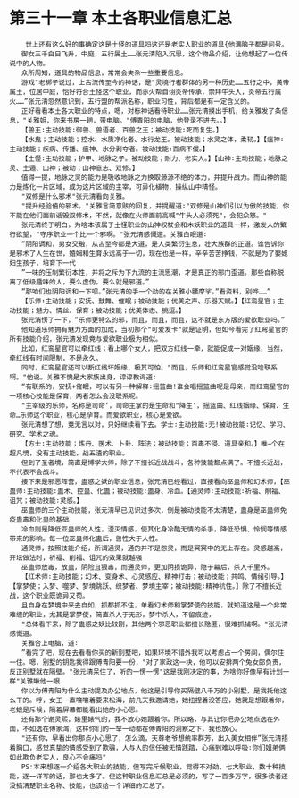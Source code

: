 # 第三十一章 本土各职业信息汇总
        世上还有这么好的事确定这是土怪的道具吗这还是老实人职业的道具{他满脑子都是问号。
       御女三千白日飞升，中庭，五行属土……张元清陷入沉思，这个物品介绍，让他想起了一位传说中的人物。
       众所周知，道具的物品信息，常常会夹杂一些重要信息。
       游戏"老梆子说过，上古流传至今的神话，是"灵境行者群体的另一种历史……五行之中，黄帝属土，位居中庭，恰好符合土怪这个职业，而赤火帮自诩炎帝传承，崇拜牛头人，炎帝五行属火……”张元清忽然意识到，五行盟的帮派名称，职业习性，背后都是有一定含义的。
       正好看看本土各大职业的特点，嗯，对标神话看待职业……张元清摸出手机，给关雅发了条信息，"关雅姐，你来书房一趟，带电脑。"傅青阳的电脑，他登录不进去。。】
       【兽王∶主动技能∶御兽、兽语者、百兽之王；被动技能∶死而复生。】
       【水鬼；主动技能；控水、水质净化者、水行龙王。被动技能；水灵之体，柔韧。】【瘟神∶主动技能；疾病、传播、瘟神、水分剥夺者。被动技能∶百病不侵。】
       【土怪∶主动技能；护甲、地脉之子。被动技能；耐力、老实人。】【山神∶主动技能；地脉之灵、土遁、山神；被动；山神意志、双修。】
       值得一提，地脉之灵的能力是吸收地脉之力换取源源不绝的体力，并提升战力。而山神的能力是炼化一片区域，成为这片区域的主宰，可异化植物，操纵山中精怪。
       "双修是什么邪术"张元清看向关雅。
       "提升经验值的邪术。"关雅言简意赅的回复，并提醒道∶"双修是山神们引以为傲的技能，你不能在他们面前诋毁双修术，不然，就像在火师面前高喊"牛头人必须死"，会犯众怒。"
       张元清终于明白，为啥本该属于土怪职业的山神权杖会和木妖职业的道具一样，激发人的繁行欲望，"守序职业一个比一个邪啊。"张元清感慨道。关雅白眼道∶
       “阴阳调和，男女交融，从古至今都是大道，是人类繁衍生息，壮大族群的正道。谁告诉你是邪术了人生在世，婚姻和生育永远高于一切，现在也是一样，辛辛苦苦挣钱，不就是为了娶媳妇生孩子，培育下一代
       ”一味的压制繁衍本性，并将之斥为下九流的主流思潮，才是真正的邪门歪道。那些自称脱离了低级趣味的人，要么虚伪，要么就是邪道。”
       ”那咱们也阴阳调和一下呗。”张元清的手一个劲的在关雅小腰摩挲。”看资料，别哗……”
       【乐师∶主动技能；安抚、鼓舞、催眠；被动技能；优美之声、乐器天赋。】【红鸾星官；主动技能；魅力、情丝、保育；被动技能；优美体态、挑逗。】
       张元清愣了一下，“乐师更特么的邪，而且，而且，而且，这不就是东方版的爱欲职业吗。”
       他知道乐师拥有魅力方面的加成，当初那个"可爱发卡"就是证明，但如今看完了红弯星官的所有技能介绍，张元清发现竟与爱欲职业极为相似。
       比如，红鸾星官可以牵红线；看上哪个女人，把双方红线一牵，就能促成一对姻缘，当然，牵红线有时间限制，不是永久。
       同时，红鸾星官还可以断红线坏姻缘，极其可怕。"而且，乐师和红鸾星官感觉没啥联系啊。"他说。关雅不愧是大家族出身，谆谆教诲道∶
       “有联系的，安抚+催眠，可以有另一种解释∶摇篮曲!谁会唱摇篮曲呢是母亲，而红鸾星官的一项核心技能是保育，两者怎么会没联系呢。
       "主宰级的乐师，名称是司命‘，司命主掌的是生命和"降生‘，摇篮曲、红线姻缘、保育、生命…乐师这个职业，核心是孕育。而爱欲职业，核心是爱欲。
       张元清想了想，竟无言以对，只好继续看下去。学士∶主动技能∶无!被动技能∶记忆、学习、研究、学术之魂。
       【方士∶主动技能；炼丹、医术、卜卦、阵法；被动技能；百毒不侵、道具亲和。】唯―个在超凡境，没有主动技能，战五渣的职业。
       但到了圣者境，简直是博学大师，除了不擅长近战战斗，各种技能都点满了。不擅长近战，不代表不会战斗。
       接下来是邪恶阵营，蛊惑之妖的职业信息，张元清已经看过，直接看向巫蛊师和幻术师，【巫蛊师∶主动技能∶蛊术、控蛊、化蛊；被动技能∶蛊身、冷血。【通灵师∶主动技能∶祈福、削福、诅咒；被动技能∶灵感。】
       巫蛊师的三个主动技能，张元清早已见识过多次，倒是被动技能不太清楚，蛊身是巫蛊师免疫蛊毒和化蛊的基础
       冷血则是降低亚蛊师的人性，湮灭情感，使其化身冷酷无情的杀手，降低恐惧、怜悯等情感带来的影响。每一位巫蛊师化蛊后，兽性大于人性。
       通灵师，按照技能介绍，所谓通灵，通的并不是怨灵，而是冥冥中的无上存在。灵感越高，开坛做法时，祈福、削福、诅咒的效果就越强
       巫蛊师放毒，放蛊，阴险且狠毒，而通灵师，更加阴损诡异，隐于幕后，杀人千里外。
       【红术师∶主动技能；幻术、变身术、心灵感应、精神打击；被动技能；共鸣、情绪引导。】【掌梦使；入梦、噬梦、梦境跳跃、织梦者、梦境主宰；被动技能∶精神抗性。】除了不擅长近战，这个职业既诡异又苟。
       且自身在梦境中来去自如，抓都抓不住，单看幻术师和掌梦使的技能，就知道这是一个非常难缠的职业，尤其是掌梦使，简直杀人于无形，梦中杀人，不留痕迹，
       "总体看下来，除了蛊惑之妖比较刚，其他两个邪恶职业都擅长隐匿，很难抓捕啊。"张元清感慨道。
       关雅合上电脑，道∶
       ”看完了吧，现在去看看你买的新别墅吧，如果环境不错外我可以考虑占一个房间，偶尔住一住。嗯，别墅的钥匙我得跟傅青阳要一份，"对了家政这一块，他可以安排两个兔女郎负责，反正别墅就在隔壁。"张元清呆住了，听的一愣一愣"这是我刚决定的事，为啥你好像早有计划一样"关雅瞅他一眼
       你以为傅青阳为什么主动提及办公地点，他这是引导你买隔壁八千万的小别墅，是我托他这么干的。哼，女王一直嚷嚷着要来松海，前几天我邀请她，她扭捏着没答应，她就是想跟着你，老娘是斥候，隔着屏幕都能看出她的小心思。
       还有那个谢灵熙，婊里婊气的，我不放心她跟着你。所以略，与其让你把办公地点选在外面，不如选在傅家湾，这样你们的一举一动都在傅青阳的洞察之下，我也放心。
       "还有你，早看出你那点小心思了，怎么滴，天尊老爷想统率群芳，出入美女相伴”张元清捂着胸口，感觉真挚的情感受到了欺骗，人与人的信任被无情践踏，心痛到难以呼吸∶你们姐弟俩如此欺负老实人，良心不会痛吗"
       PS∶本来想逐一介绍各大职业的技能，但写完斥候职业，觉得不对劲，七大职业，数十种技能，逐一详写的话，那也太多了。但这种职业信息汇总是必须的，写了一百多万字，很多读者还没搞清楚职业名称、技能，也该给一个详细的汇总了。